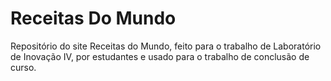 # Receitas Do Mundo
Repositório do site Receitas do Mundo, feito para o trabalho de Laboratório de Inovação IV, por estudantes e usado para o trabalho de conclusão de curso.
